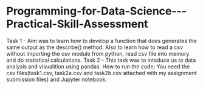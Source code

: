 # Programming-for-Data-Science---Practical-Skill-Assessment
Task 1 - Aim was to learn how to develop a function that does generates the same output as the describe() method. Also to learn how to read a csv without importing the csv module from python, read csv file into memory and do statistical calculations.  Task 2 - This task was to intoduce us to data analysis and visualition using pandas.  How to run the code; You need the csv files(task1.csv, task2a.csv and task2b.csv attached with my assignment submission files) and Jupyter notebook.
